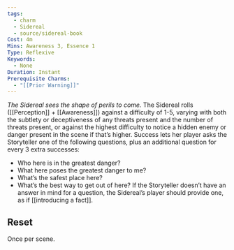 ```yaml
---
tags:
  - charm
  - Sidereal
  - source/sidereal-book
Cost: 4m
Mins: Awareness 3, Essence 1
Type: Reflexive
Keywords:
  - None
Duration: Instant
Prerequisite Charms:
  - "[[Prior Warning]]"
---
```

*The Sidereal sees the shape of perils to come.*
The Sidereal rolls ([[Perception]] + [[Awareness]]) against a difficulty of 1-5, varying with both the subtlety or deceptiveness of any threats present and the number of threats present, or against the highest difficulty to notice a hidden enemy or danger present in the scene if that’s higher. Success lets her player asks the Storyteller one of the following questions, plus an additional question for every 3 extra successes: 
- Who here is in the greatest danger? 
- What here poses the greatest danger to me? 
- What’s the safest place here? 
- What’s the best way to get out of here? If the Storyteller doesn’t have an answer in mind for a question, the Sidereal’s player should provide one, as if [[introducing a fact]]. 
## Reset
Once per scene.